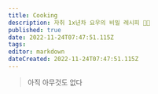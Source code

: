 ```yaml
---
title: Cooking
description: 자취 1x년차 요우의 비밀 레시피 👨‍🍳
published: true
date: 2022-11-24T07:47:51.115Z
tags: 
editor: markdown
dateCreated: 2022-11-24T07:47:51.115Z
---
```


> 아직 아무것도 없다